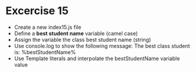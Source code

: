 # Excercise 15

* Create a new index15.js file
* Define a **best student name** variable (camel case)
* Assign the variable the class best student name (string)
* Use console.log to show the following message: The best class student is: %bestStudentName%
* Use Template literals and interpolate the bestStudentName variable value